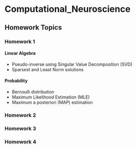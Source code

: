 # Computational_Neuroscience

## Homework Topics

### Homework 1

#### Linear Algebra
* Pseudo-inverse using Singular Value Decomposition (SVD)
* Sparsest and Least Norm solutions

#### Probability
* Bernoulli distribution
* Maximum Likelihood Estimation (MLE)
* Maximum a posteriori (MAP) estimation

 
### Homework 2

### Homework 3

### Homework 4
